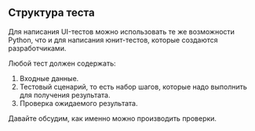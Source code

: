 <h2>Структура теста</h2>

<p>Для написания UI-тестов можно использовать те же возможности Python, что и для написания юнит-тестов, которые создаются разработчиками.&nbsp;</p>

<p>Любой тест&nbsp;должен содержать:</p>

<ol>
	<li>Входные данные.</li>
	<li>Тестовый сценарий, то есть набор шагов, которые надо выполнить для получения результата.</li>
	<li>Проверка ожидаемого результата.</li>
</ol>

<p>Давайте обсудим, как именно можно производить проверки.&nbsp;</p>